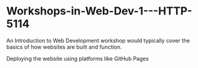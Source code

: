 # Workshops-in-Web-Dev-1---HTTP-5114

An Introduction to Web Development workshop would typically cover the basics of how websites are built and function.

Deploying the website using platforms like GitHub Pages
